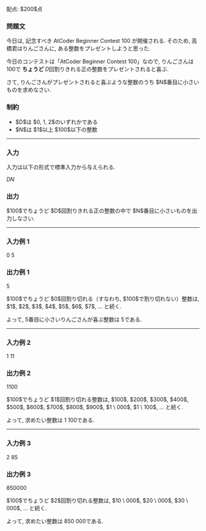 
<div>

<span>

<span>

<p>
配点: $200$点
</p>

<div>

<section>

### **問題文**

<p>
今日は, 記念すべき AtCoder Beginner Contest 100 が開催される. そのため, 高橋君はりんごさんに, ある整数をプレゼントしようと思った.

今日のコンテストは「AtCoder Beginner Contest 100」なので, りんごさんは $100$で 
<strong>
ちょうど
</strong>
$D$回割りきれる正の整数をプレゼントされると喜ぶ.  
</p>

<p>
さて, りんごさんがプレゼントされると喜ぶような整数のうち $N$番目に小さいものを求めなさい.  
</p>

</section>

</div>

<div>

<section>

### **制約**

<ul>

<li>
$D$は $0, 1, 2$のいずれかである
</li>

<li>
$N$は $1$以上 $100$以下の整数
</li>

</ul>

</section>

</div>

---

<div>

<div>

<section>

### **入力**

<p>
入力は以下の形式で標準入力から与えられる.  
</p>

<div>

$D$$N$
</div>

</section>

</div>

<div>

<section>

### **出力**

<p>
$100$でちょうど $D$回割りきれる正の整数の中で $N$番目に小さいものを出力しなさい.  
</p>

</section>

</div>

</div>

---

<div>

<section>

### **入力例 1**

<div>

0 5

</div>

</section>

</div>

<div>

<section>

### **出力例 1**

<div>

5

</div>

<p>
$100$でちょうど $0$回割り切れる（すなわち, $100$で割り切れない）整数は, $1$, $2$, $3$, $4$, $5$, $6$, $7$, ... と続く.

よって, $5$番目に小さいりんごさんが喜ぶ整数は $5$である.  
</p>

</section>

</div>

---

<div>

<section>

### **入力例 2**

<div>

1 11

</div>

</section>

</div>

<div>

<section>

### **出力例 2**

<div>

1100

</div>

<p>
$100$でちょうど $1$回割り切れる整数は, $100$, $200$, $300$, $400$, $500$, $600$, $700$, $800$, $900$, $1 \ 000$, $1 \ 100$, ... と続く.

よって, 求めたい整数は $1 \ 100$である.  
</p>

</section>

</div>

---

<div>

<section>

### **入力例 3**

<div>

2 85

</div>

</section>

</div>

<div>

<section>

### **出力例 3**

<div>

850000

</div>

<p>
$100$でちょうど $2$回割り切れる整数は, $10 \ 000$, $20 \ 000$, $30 \ 000$, ... と続く.

よって, 求めたい整数は $850 \ 000$である.  
</p>

</section>

</div>

</span>

</span>

</div>
